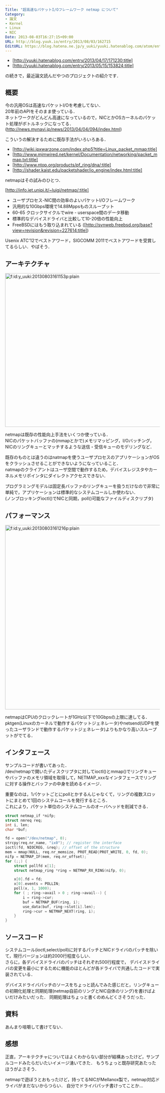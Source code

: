 ```yaml
---
Title: "超高速なパケットI/Oフレームワーク netmap について"
Category:
- 論文
- Kernel
- Linux
- NIC
Date: 2013-08-03T16:27:15+09:00
URL: http://blog.yuuk.io/entry/2013/08/03/162715
EditURL: https://blog.hatena.ne.jp/y_uuki/yuuki.hatenablog.com/atom/entry/11696248318756373487
---
```


- [http://yuuki.hatenablog.com/entry/2013/04/17/171230:title]
- [http://yuuki.hatenablog.com/entry/2013/05/15/153824:title]

の続きで，最近論文読んだやつのプロジェクトの紹介です．


## 概要

今の汎用OSは高速なパケットI/Oを考慮してない．  
20年前のAPIをそのまま使っている．  
ネットワークがどんどん高速になっているので，NICとかOSカーネルのパケット処理がボトルネックになってる．
(http://news.mynavi.jp/news/2013/04/04/094/index.html)

こういうの解決するために既存手法がいろいろある．

- [http://wiki.ipxwarzone.com/index.php5?title=Linux_packet_mmap:title]
- [http://www.mjmwired.net/kernel/Documentation/networking/packet_mmap.txt:title]
- [http://www.ntop.org/products/pf_ring/dna/:title]
- [http://shader.kaist.edu/packetshader/io_engine/index.html:title]

netmapはその試みのひとつ．

[http://info.iet.unipi.it/~luigi/netmap/:title]

- ユーザプロセス-NIC間の効率のよいパケットI/Oフレームワーク
- 汎用的な10Gbps環境で14.88Mppsものスループット
- 60-65 クロックサイクルでwire - userspace間のデータ移動
- 標準的なデバイスドライバと比較して10-20倍の性能向上
- FreeBSDにはもう取り込まれている ([http://svnweb.freebsd.org/base?view=revision&revision=227614:title])

Usenix ATC'12でベストアワード，SIGCOMM 2011でベストアワードを受賞してるらしい．やばそう．

## アーキテクチャ

<p><span itemscope itemtype="http://schema.org/Photograph"><img src="http://cdn-ak.f.st-hatena.com/images/fotolife/y/y_uuki/20130803/20130803161153.png" alt="f:id:y_uuki:20130803161153p:plain" title="f:id:y_uuki:20130803161153p:plain" class="hatena-fotolife" itemprop="image" width=600 height=500></span></p>


netmapは既存の性能向上手法をいくつか使っている．  
NICのパケットバッファの(mmapとかで)メモリマッピング，I/Oバッチング，NICのリングキューとマッチするような送信・受信キューのモデリングなど．

既存のものとは違うのはnatmapを使うユーザプロセスのアプリケーションがOSをクラッシュさせることができないようになっていること．  
natmapのクライアントはユーザ空間で動作するため，デバイスレジスタやカーネルメモリポインタにダイレクトアクセスできない．

プログラミングモデルは固定長バッファのリングキューを扱うだけなので非常に単純で，アプリケーションは標準的なシステムコールしか使わない．  
(ノンブロッキングioctl()でNICと同期，poll()可能なファイルディスクリプタ)


## パフォーマンス

<p><span itemscope itemtype="http://schema.org/Photograph"><img src="http://cdn-ak.f.st-hatena.com/images/fotolife/y/y_uuki/20130803/20130803161216.png" alt="f:id:y_uuki:20130803161216p:plain" title="f:id:y_uuki:20130803161216p:plain" class="hatena-fotolife" itemprop="image" width=600></span></p>


netmapはCPUのクロックレートが1GHz以下で10Gbpsの上限に達してる．  
pktgen(Linuxのカーネルで動作するパケットジェネレータ)やnetsend(UDPを使ったユーザランドで動作するパケットジェネレータ)よりもかなり高いスループットがでてる．

## インタフェース

サンプルコードが書いてあった．  
/dev/netmapで開いたディスクリプタに対してioctl()とmmap()でリングキューやバッファのメモリ領域を取得して，NETMAP_xxxなインタフェースでリングに対する操作とバッファの中身を読めるイメージ．  

重要なのは，1パケットごとにpollとかするんじゃなくて，リングの複数スロットにまとめて1回のシステムコールを発行するところ．  
これにより，パケット単位のシステムコールのオーバヘッドを削減できる．

```c
struct netmap_if *nifp;
struct nmreq req;
int i, len;
char *buf;

fd = open("/dev/netmap", 0);
strcpy(req.nr_name, "ix0"); // register the interface
ioctl(fd, NIOCREG, &req); // offset of the structure
mem = mmap(NULL, req.nr_memsize, PROT_READ|PROT_WRITE, 0, fd, 0);
nifp = NETMAP_IF(mem, req.nr_offset);
for (;;) {
	struct pollfd x[1];
	struct netmap_ring *ring = NETMAP_RX_RING(nifp, 0);

	x[0].fd = fd;
	x[0].events = POLLIN;
	poll(x, 1, 1000);
	for ( ; ring->avail > 0 ; ring->avail--) {
		i = ring->cur;
		buf = NETMAP_BUF(ring, i);
		use_data(buf, ring->slot[i].len);
		ring->cur = NETMAP_NEXT(ring, i);
	}
}
```

## ソースコード

システムコール(ioctl,select/poll)に対するパッチとNICドライバのパッチを除いて，現行バージョンは約2000行程度らしい．  
さらに，各デバイスドライバのパッチはそれぞれ500行程度で，
デバイスドライバの変更を最小にするために機能のほとんどが各ドライバで共通したコードで実装されている．

デバイスドライバパッチのソースをちょっと読んでみた感じだと，リングキューの初期化処理と同期処理(netmap自前のリングとNIC自体のリング)を書けばよいだけみたいだった．
同期処理はちょっと書くのめんどくさそうだった．


## 資料
あんまり咀嚼して書けてない．

<script async class="speakerdeck-embed" data-id="5abc7920de2d013064152292094fcb41" data-ratio="1.33333333333333" src="//speakerdeck.com/assets/embed.js"></script>

## 感想

正直，アーキテクチャについてはよくわからない部分が結構あったけど，サンプルコードみたらだいたいイメージ湧いてきた．
もうちょっと既存研究あたったほうがよさそう．

netmapで遊ぼうとおもったけど，持ってるNICがMellanox製で，netmap対応ドライバがまだないからつらい．
自分でドライバパッチ書けってことか…
